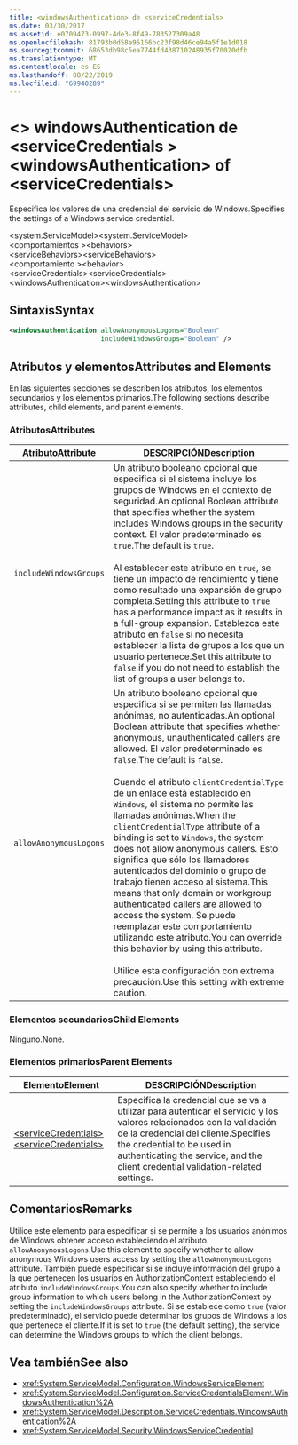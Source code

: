 ```yaml
---
title: <windowsAuthentication> de <serviceCredentials>
ms.date: 03/30/2017
ms.assetid: e0709473-0997-4de3-8f49-783527309a48
ms.openlocfilehash: 81793b0d58a95166bc23f98d46ce94a5f1e1d018
ms.sourcegitcommit: 68653db98c5ea7744fd438710248935f70020dfb
ms.translationtype: MT
ms.contentlocale: es-ES
ms.lasthandoff: 08/22/2019
ms.locfileid: "69940289"
---
```

# <a name="windowsauthentication-of-servicecredentials"></a><span data-ttu-id="1630a-102">\<> windowsAuthentication de \<serviceCredentials ></span><span class="sxs-lookup"><span data-stu-id="1630a-102">\<windowsAuthentication> of \<serviceCredentials></span></span>
<span data-ttu-id="1630a-103">Especifica los valores de una credencial del servicio de Windows.</span><span class="sxs-lookup"><span data-stu-id="1630a-103">Specifies the settings of a Windows service credential.</span></span>  
  
 <span data-ttu-id="1630a-104">\<system.ServiceModel></span><span class="sxs-lookup"><span data-stu-id="1630a-104">\<system.ServiceModel></span></span>  
<span data-ttu-id="1630a-105">\<comportamientos ></span><span class="sxs-lookup"><span data-stu-id="1630a-105">\<behaviors></span></span>  
<span data-ttu-id="1630a-106">\<serviceBehaviors></span><span class="sxs-lookup"><span data-stu-id="1630a-106">\<serviceBehaviors></span></span>  
<span data-ttu-id="1630a-107">\<comportamiento ></span><span class="sxs-lookup"><span data-stu-id="1630a-107">\<behavior></span></span>  
<span data-ttu-id="1630a-108">\<serviceCredentials></span><span class="sxs-lookup"><span data-stu-id="1630a-108">\<serviceCredentials></span></span>  
<span data-ttu-id="1630a-109">\<windowsAuthentication></span><span class="sxs-lookup"><span data-stu-id="1630a-109">\<windowsAuthentication></span></span>  
  
## <a name="syntax"></a><span data-ttu-id="1630a-110">Sintaxis</span><span class="sxs-lookup"><span data-stu-id="1630a-110">Syntax</span></span>  
  
```xml  
<windowsAuthentication allowAnonymousLogons="Boolean"
                       includeWindowsGroups="Boolean" />
```  
  
## <a name="attributes-and-elements"></a><span data-ttu-id="1630a-111">Atributos y elementos</span><span class="sxs-lookup"><span data-stu-id="1630a-111">Attributes and Elements</span></span>  
 <span data-ttu-id="1630a-112">En las siguientes secciones se describen los atributos, los elementos secundarios y los elementos primarios.</span><span class="sxs-lookup"><span data-stu-id="1630a-112">The following sections describe attributes, child elements, and parent elements.</span></span>  
  
### <a name="attributes"></a><span data-ttu-id="1630a-113">Atributos</span><span class="sxs-lookup"><span data-stu-id="1630a-113">Attributes</span></span>  
  
|<span data-ttu-id="1630a-114">Atributo</span><span class="sxs-lookup"><span data-stu-id="1630a-114">Attribute</span></span>|<span data-ttu-id="1630a-115">DESCRIPCIÓN</span><span class="sxs-lookup"><span data-stu-id="1630a-115">Description</span></span>|  
|---------------|-----------------|  
|`includeWindowsGroups`|<span data-ttu-id="1630a-116">Un atributo booleano opcional que especifica si el sistema incluye los grupos de Windows en el contexto de seguridad.</span><span class="sxs-lookup"><span data-stu-id="1630a-116">An optional Boolean attribute that specifies whether the system includes Windows groups in the security context.</span></span> <span data-ttu-id="1630a-117">El valor predeterminado es `true`.</span><span class="sxs-lookup"><span data-stu-id="1630a-117">The default is `true`.</span></span><br /><br /> <span data-ttu-id="1630a-118">Al establecer este atributo en `true`, se tiene un impacto de rendimiento y tiene como resultado una expansión de grupo completa.</span><span class="sxs-lookup"><span data-stu-id="1630a-118">Setting this attribute to `true` has a performance impact as it results in a full-group expansion.</span></span> <span data-ttu-id="1630a-119">Establezca este atributo en `false` si no necesita establecer la lista de grupos a los que un usuario pertenece.</span><span class="sxs-lookup"><span data-stu-id="1630a-119">Set this attribute to `false` if you do not need to establish the list of groups a user belongs to.</span></span>|  
|`allowAnonymousLogons`|<span data-ttu-id="1630a-120">Un atributo booleano opcional que especifica si se permiten las llamadas anónimas, no autenticadas.</span><span class="sxs-lookup"><span data-stu-id="1630a-120">An optional Boolean attribute that specifies whether anonymous, unauthenticated callers are allowed.</span></span> <span data-ttu-id="1630a-121">El valor predeterminado es `false`.</span><span class="sxs-lookup"><span data-stu-id="1630a-121">The default is `false`.</span></span><br /><br /> <span data-ttu-id="1630a-122">Cuando el atributo `clientCredentialType` de un enlace está establecido en `Windows`, el sistema no permite las llamadas anónimas.</span><span class="sxs-lookup"><span data-stu-id="1630a-122">When the `clientCredentialType` attribute of a binding is set to `Windows`, the system does not allow anonymous callers.</span></span> <span data-ttu-id="1630a-123">Esto significa que sólo los llamadores autenticados del dominio o grupo de trabajo tienen acceso al sistema.</span><span class="sxs-lookup"><span data-stu-id="1630a-123">This means that only domain or workgroup authenticated callers are allowed to access the system.</span></span> <span data-ttu-id="1630a-124">Se puede reemplazar este comportamiento utilizando este atributo.</span><span class="sxs-lookup"><span data-stu-id="1630a-124">You can override this behavior by using this attribute.</span></span><br /><br /> <span data-ttu-id="1630a-125">Utilice esta configuración con extrema precaución.</span><span class="sxs-lookup"><span data-stu-id="1630a-125">Use this setting with extreme caution.</span></span>|  
  
### <a name="child-elements"></a><span data-ttu-id="1630a-126">Elementos secundarios</span><span class="sxs-lookup"><span data-stu-id="1630a-126">Child Elements</span></span>  
 <span data-ttu-id="1630a-127">Ninguno.</span><span class="sxs-lookup"><span data-stu-id="1630a-127">None.</span></span>  
  
### <a name="parent-elements"></a><span data-ttu-id="1630a-128">Elementos primarios</span><span class="sxs-lookup"><span data-stu-id="1630a-128">Parent Elements</span></span>  
  
|<span data-ttu-id="1630a-129">Elemento</span><span class="sxs-lookup"><span data-stu-id="1630a-129">Element</span></span>|<span data-ttu-id="1630a-130">DESCRIPCIÓN</span><span class="sxs-lookup"><span data-stu-id="1630a-130">Description</span></span>|  
|-------------|-----------------|  
|[<span data-ttu-id="1630a-131">\<serviceCredentials></span><span class="sxs-lookup"><span data-stu-id="1630a-131">\<serviceCredentials></span></span>](servicecredentials.md)|<span data-ttu-id="1630a-132">Especifica la credencial que se va a utilizar para autenticar el servicio y los valores relacionados con la validación de la credencial del cliente.</span><span class="sxs-lookup"><span data-stu-id="1630a-132">Specifies the credential to be used in authenticating the service, and the client credential validation-related settings.</span></span>|  
  
## <a name="remarks"></a><span data-ttu-id="1630a-133">Comentarios</span><span class="sxs-lookup"><span data-stu-id="1630a-133">Remarks</span></span>  
 <span data-ttu-id="1630a-134">Utilice este elemento para especificar si se permite a los usuarios anónimos de Windows obtener acceso estableciendo el atributo `allowAnonymousLogons`.</span><span class="sxs-lookup"><span data-stu-id="1630a-134">Use this element to specify whether to allow anonymous Windows users access by setting the `allowAnonymousLogons` attribute.</span></span> <span data-ttu-id="1630a-135">También puede especificar si se incluye información del grupo a la que pertenecen los usuarios en AuthorizationContext estableciendo el atributo `includeWindowsGroups`.</span><span class="sxs-lookup"><span data-stu-id="1630a-135">You can also specify whether to include group information to which users belong in the AuthorizationContext by setting the `includeWindowsGroups` attribute.</span></span> <span data-ttu-id="1630a-136">Si se establece como `true` (valor predeterminado), el servicio puede determinar los grupos de Windows a los que pertenece el cliente.</span><span class="sxs-lookup"><span data-stu-id="1630a-136">If it is set to `true` (the default setting), the service can determine the Windows groups to which the client belongs.</span></span>  
  
## <a name="see-also"></a><span data-ttu-id="1630a-137">Vea también</span><span class="sxs-lookup"><span data-stu-id="1630a-137">See also</span></span>

- <xref:System.ServiceModel.Configuration.WindowsServiceElement>
- <xref:System.ServiceModel.Configuration.ServiceCredentialsElement.WindowsAuthentication%2A>
- <xref:System.ServiceModel.Description.ServiceCredentials.WindowsAuthentication%2A>
- <xref:System.ServiceModel.Security.WindowsServiceCredential>
